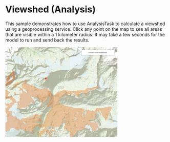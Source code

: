# Viewshed (Analysis)

This sample demonstrates how to use AnalysisTask to calculate a viewshed using a geoprocessing service. Click any point on the map to see all areas that are visible within a 1 kilometer radius. It may take a few seconds for the model to run and send back the results.

<img src="AnalyzeViewshed.jpg" width="350"/>



